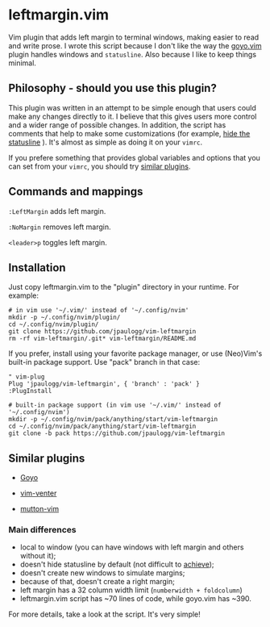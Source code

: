 # leftmargin.vim

Vim plugin that adds left margin to terminal windows, making easier to read and write prose. I wrote
this script because I don't like the way the [goyo.vim](https://github.com/junegunn/goyo.vim/tree/master)
plugin handles windows and `statusline`. Also because I like to keep things minimal.

## Philosophy - should you use this plugin?

This plugin was written in an attempt to be simple enough that users could make any changes directly
to it. I believe that this gives users more control and a wider range of possible changes. In
addition, the script has comments that help to make some customizations (for example,
[hide the statusline](https://github.com/jpaulogg/vim-leftmargin/blob/293f7ba4955bffc492fd4c20569a537d61b1f47b/leftmargin.vim#L48-L51)
). It's almost as simple as doing it on your `vimrc`.

If you prefere something that provides global variables and options that you can set from
your `vimrc`, you should try [similar plugins](#similar-plugins).

## Commands and mappings

`:LeftMargin` adds left margin.

`:NoMargin` removes left margin.

`<leader>p` toggles left margin.

## Installation

Just copy leftmargin.vim to the "plugin" directory in your runtime. For example:

```
# in vim use '~/.vim/' instead of '~/.config/nvim'
mkdir -p ~/.config/nvim/plugin/
cd ~/.config/nvim/plugin/
git clone https://github.com/jpaulogg/vim-leftmargin
rm -rf vim-leftmargin/.git* vim-leftmargin/README.md
```

If you prefer, install using your favorite package manager, or use (Neo)Vim's built-in package
support. Use "pack" branch in that case:

```vim
" vim-plug
Plug 'jpaulogg/vim-leftmargin', { 'branch' : 'pack' }
:PlugInstall
```

```
# built-in package support (in vim use '~/.vim/' instead of '~/.config/nvim')
mkdir -p ~/.config/nvim/pack/anything/start/vim-leftmargin
cd ~/.config/nvim/pack/anything/start/vim-leftmargin
git clone -b pack https://github.com/jpaulogg/vim-leftmargin
```

## Similar plugins

- [Goyo](https://github.com/junegunn/goyo.vim/tree/master/)

- [vim-venter](https://github.com/JMcKiern/vim-venter)

- [mutton-vim](https://github.com/gabenespoli/vim-mutton)

### Main differences

- local to window (you can have windows with left margin and others without it);
- doesn't hide statusline by default (not difficult to [achieve](#philosophy---should-you-use-this-plugin));
- doesn't create new windows to simulate margins;
- because of that, doesn't create a right margin;
- left margin has a 32 column width limit (`numberwidth + foldcolumn`)
- leftmargin.vim script has ~70 lines of code, while goyo.vim has ~390.

For more details, take a look at the script. It's very simple!

